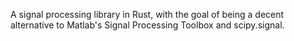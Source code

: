 A signal processing library in Rust, with the goal of being a decent alternative to Matlab's Signal Processing Toolbox and scipy.signal.
